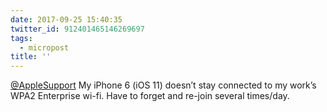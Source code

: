 ```yaml
---
date: 2017-09-25 15:40:35
twitter_id: 912401465146269697
tags:
  - micropost
title: ''
---
```


[@AppleSupport](https://twitter.com/AppleSupport) My iPhone 6 (iOS 11) doesn’t stay connected to my work’s WPA2 Enterprise wi-fi. Have to forget and re-join several times/day.
